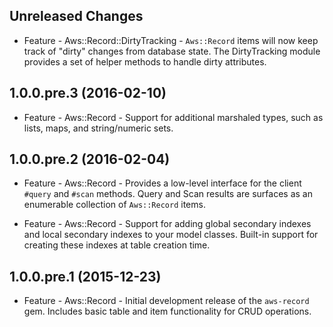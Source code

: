 Unreleased Changes
------------------

* Feature - Aws::Record::DirtyTracking - `Aws::Record` items will now keep track
  of "dirty" changes from database state. The DirtyTracking module provides a
  set of helper methods to handle dirty attributes.

1.0.0.pre.3 (2016-02-10)
------------------

* Feature - Aws::Record - Support for additional marshaled types, such as lists,
  maps, and string/numeric sets.

1.0.0.pre.2 (2016-02-04)
------------------

* Feature - Aws::Record - Provides a low-level interface for the client `#query`
  and `#scan` methods. Query and Scan results are surfaces as an enumerable
  collection of `Aws::Record` items.

* Feature - Aws::Record - Support for adding global secondary indexes and local
  secondary indexes to your model classes. Built-in support for creating these
  indexes at table creation time.

1.0.0.pre.1 (2015-12-23)
------------------

* Feature - Aws::Record - Initial development release of the `aws-record` gem.
  Includes basic table and item functionality for CRUD operations.
